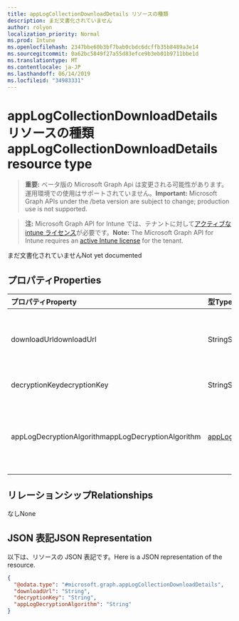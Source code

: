 ```yaml
---
title: appLogCollectionDownloadDetails リソースの種類
description: まだ文書化されていません
author: rolyon
localization_priority: Normal
ms.prod: Intune
ms.openlocfilehash: 2347bbe60b3bf7bab0cbdc6dcffb35b8489a3e14
ms.sourcegitcommit: 0a62bc5849f27a55d83efce9b3eb01b9711bbe1d
ms.translationtype: MT
ms.contentlocale: ja-JP
ms.lasthandoff: 06/14/2019
ms.locfileid: "34983331"
---
```

# <a name="applogcollectiondownloaddetails-resource-type"></a><span data-ttu-id="5ed61-103">appLogCollectionDownloadDetails リソースの種類</span><span class="sxs-lookup"><span data-stu-id="5ed61-103">appLogCollectionDownloadDetails resource type</span></span>

> <span data-ttu-id="5ed61-104">**重要:** ベータ版の Microsoft Graph Api は変更される可能性があります。運用環境での使用はサポートされていません。</span><span class="sxs-lookup"><span data-stu-id="5ed61-104">**Important:** Microsoft Graph APIs under the /beta version are subject to change; production use is not supported.</span></span>

> <span data-ttu-id="5ed61-105">**注:** Microsoft Graph API for Intune では、テナントに対して[アクティブな intune ライセンス](https://go.microsoft.com/fwlink/?linkid=839381)が必要です。</span><span class="sxs-lookup"><span data-stu-id="5ed61-105">**Note:** The Microsoft Graph API for Intune requires an [active Intune license](https://go.microsoft.com/fwlink/?linkid=839381) for the tenant.</span></span>

<span data-ttu-id="5ed61-106">まだ文書化されていません</span><span class="sxs-lookup"><span data-stu-id="5ed61-106">Not yet documented</span></span>

## <a name="properties"></a><span data-ttu-id="5ed61-107">プロパティ</span><span class="sxs-lookup"><span data-stu-id="5ed61-107">Properties</span></span>
|<span data-ttu-id="5ed61-108">プロパティ</span><span class="sxs-lookup"><span data-stu-id="5ed61-108">Property</span></span>|<span data-ttu-id="5ed61-109">型</span><span class="sxs-lookup"><span data-stu-id="5ed61-109">Type</span></span>|<span data-ttu-id="5ed61-110">説明</span><span class="sxs-lookup"><span data-stu-id="5ed61-110">Description</span></span>|
|:---|:---|:---|
|<span data-ttu-id="5ed61-111">downloadUrl</span><span class="sxs-lookup"><span data-stu-id="5ed61-111">downloadUrl</span></span>|<span data-ttu-id="5ed61-112">String</span><span class="sxs-lookup"><span data-stu-id="5ed61-112">String</span></span>|<span data-ttu-id="5ed61-113">完成した、完了した処理のための SAS Url をダウンロードする</span><span class="sxs-lookup"><span data-stu-id="5ed61-113">Download SAS Url for completed AppLogUploadRequest</span></span>|
|<span data-ttu-id="5ed61-114">decryptionKey</span><span class="sxs-lookup"><span data-stu-id="5ed61-114">decryptionKey</span></span>|<span data-ttu-id="5ed61-115">String</span><span class="sxs-lookup"><span data-stu-id="5ed61-115">String</span></span>|<span data-ttu-id="5ed61-116">DecryptionKey as string</span><span class="sxs-lookup"><span data-stu-id="5ed61-116">DecryptionKey as string</span></span>|
|<span data-ttu-id="5ed61-117">appLogDecryptionAlgorithm</span><span class="sxs-lookup"><span data-stu-id="5ed61-117">appLogDecryptionAlgorithm</span></span>|[<span data-ttu-id="5ed61-118">appLogDecryptionAlgorithm</span><span class="sxs-lookup"><span data-stu-id="5ed61-118">appLogDecryptionAlgorithm</span></span>](../resources/intune-devices-applogdecryptionalgorithm.md)|<span data-ttu-id="5ed61-119">コンテンツの DecryptionAlgorithm。</span><span class="sxs-lookup"><span data-stu-id="5ed61-119">DecryptionAlgorithm for Content.</span></span> <span data-ttu-id="5ed61-120">可能な値は`aes256`次のとおりです。</span><span class="sxs-lookup"><span data-stu-id="5ed61-120">Possible values are: `aes256`.</span></span>|

## <a name="relationships"></a><span data-ttu-id="5ed61-121">リレーションシップ</span><span class="sxs-lookup"><span data-stu-id="5ed61-121">Relationships</span></span>
<span data-ttu-id="5ed61-122">なし</span><span class="sxs-lookup"><span data-stu-id="5ed61-122">None</span></span>

## <a name="json-representation"></a><span data-ttu-id="5ed61-123">JSON 表記</span><span class="sxs-lookup"><span data-stu-id="5ed61-123">JSON Representation</span></span>
<span data-ttu-id="5ed61-124">以下は、リソースの JSON 表記です。</span><span class="sxs-lookup"><span data-stu-id="5ed61-124">Here is a JSON representation of the resource.</span></span>
<!-- {
  "blockType": "resource",
  "@odata.type": "microsoft.graph.appLogCollectionDownloadDetails"
}
-->
``` json
{
  "@odata.type": "#microsoft.graph.appLogCollectionDownloadDetails",
  "downloadUrl": "String",
  "decryptionKey": "String",
  "appLogDecryptionAlgorithm": "String"
}
```





